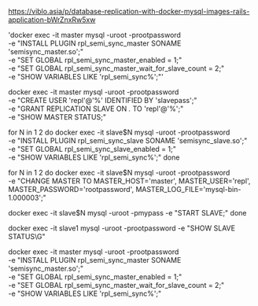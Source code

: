 https://viblo.asia/p/database-replication-with-docker-mysql-images-rails-application-bWrZnxRw5xw

'docker exec -it master mysql -uroot -prootpassword\
-e "INSTALL PLUGIN rpl_semi_sync_master SONAME 'semisync_master.so';"\
-e "SET GLOBAL rpl_semi_sync_master_enabled = 1;"\
-e "SET GLOBAL rpl_semi_sync_master_wait_for_slave_count = 2;"\
-e "SHOW VARIABLES LIKE 'rpl_semi_sync%';"'

docker exec -it master mysql -uroot -prootpassword\
-e "CREATE USER 'repl'@'%' IDENTIFIED BY 'slavepass';"\
-e "GRANT REPLICATION SLAVE ON _._ TO 'repl'@'%';"\
-e "SHOW MASTER STATUS;"

for N in 1 2 do docker exec -it slave$N mysql -uroot -prootpassword\
-e "INSTALL PLUGIN rpl_semi_sync_slave SONAME 'semisync_slave.so';"\
-e "SET GLOBAL rpl_semi_sync_slave_enabled = 1;"\
-e "SHOW VARIABLES LIKE 'rpl_semi_sync%';" done

for N in 1 2 do docker exec -it slave$N mysql -uroot -prootpassword\
-e "CHANGE MASTER TO MASTER_HOST='master', MASTER_USER='repl',\
MASTER_PASSWORD='rootpassword', MASTER_LOG_FILE='mysql-bin-1.000003';"

docker exec -it slave$N mysql -uroot -pmypass -e "START SLAVE;" done

docker exec -it slave1 mysql -uroot -prootpassword -e "SHOW SLAVE STATUS\G"

docker exec -it master mysql -uroot -prootpassword\
-e "INSTALL PLUGIN rpl_semi_sync_master SONAME 'semisync_master.so';"\
-e "SET GLOBAL rpl_semi_sync_master_enabled = 1;"\
-e "SET GLOBAL rpl_semi_sync_master_wait_for_slave_count = 2;"\
-e "SHOW VARIABLES LIKE 'rpl_semi_sync%';"
